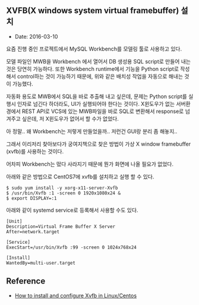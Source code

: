 XVFB(X windows system virtual framebuffer) 설치
---
- Date: 2016-03-10

요즘 진행 중인 프로젝트에서 MySQL Workbench를 모델링 툴로 사용하고 있다.

모델 파일인 MWB을 Workbench 에서 열어서 DB 생성용 SQL script로 만들어 내는 것은 당연히 가능하다.
또한 Workbench runtime에서 기능을 Python script로 작성해서 control하는 것이 가능하기 때문에,
위와 같은 배치성 작업을 자동으로 해내는 것이 가능했다.

자동화 용도로 MWB에서 SQL을 바로 추출해 내고 싶은데, 문제는 Python script를 실행시 인자로 넘긴다 하더라도, UI가 실행되어야 한다는 것이다.
X윈도우가 없는 서버환경에서 REST API로 VCS에 있는 MWB파일을 바로 SQL로 변환해서 response로 넘겨주고 싶은데,
저 X윈도우가 없어서 할 수가 없었다.

아 정말.. 왜 Workbench는 저렇게 만들었을까.. 저런건 GUI랑 분리 좀 해놓지..

그래서 이리저리 찾아보다가 궁여지책으로 찾은 방법이 가상 X window framebuffer (xvfb)를 사용하는 것이다.

어차피 Workbench는 떴다 사라지기 때문에 뭔가 화면에 나올 필요가 없었다.

아래와 같은 방법으로 CentOS7에 xvfb를 설치하고 실행 할 수 있다.

```
$ sudo yum install -y xorg-x11-server-Xvfb
$ /usr/bin/Xvfb :1 -screen 0 1920x1080x24 &
$ export DISPLAY=:1
```

아래와 같이 systemd service로 등록해서 사용할 수도 있다.

```
[Unit]
Description=Virtual Frame Buffer X Server
After=network.target

[Service]
ExecStart=/usr/bin/Xvfb :99 -screen 0 1024x768x24

[Install]
WantedBy=multi-user.target
```

Reference
---

- [How to install and configure Xvfb in Linux/Centos](http://ithubinfo.blogspot.kr/2013/11/how-to-install-and-configure-xvfb-in.html)
